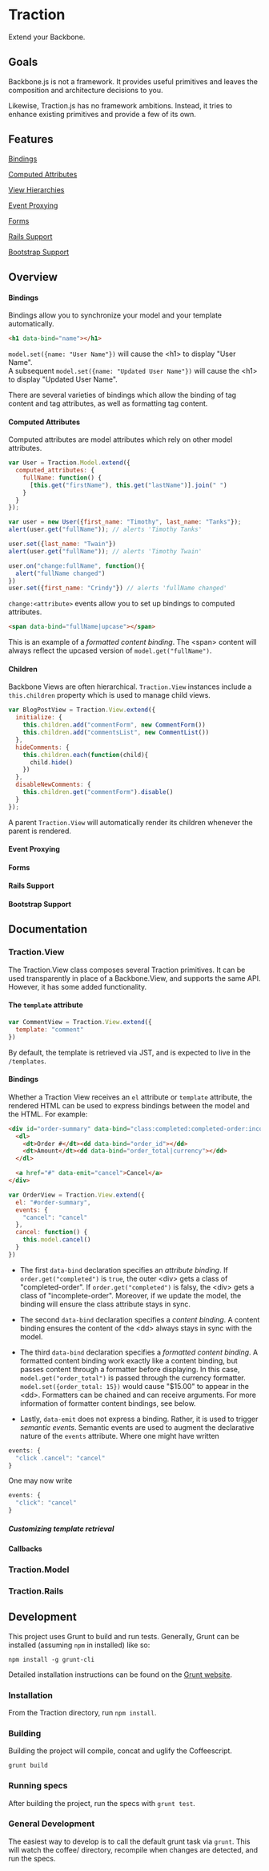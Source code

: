 # Traction
Extend your Backbone.

## Goals

Backbone.js is not a framework. It provides useful primitives and leaves the composition and architecture decisions to you.

Likewise, Traction.js has no framework ambitions.  Instead, it tries to enhance existing primitives and provide a few of its own.

## Features

[Bindings](#bindings)

[Computed Attributes](#computed-attributes)

[View Hierarchies](#children)

[Event Proxying](#event-proxying)

[Forms](#forms)

[Rails Support](#rails-support)

[Bootstrap Support](#bootstrap-support)

## Overview

#### Bindings
Bindings allow you to synchronize your model and your template automatically.
```HTML
<h1 data-bind="name"></h1>
```
`model.set({name: "User Name"})` will cause the \<h1> to display "User Name".  
A subsequent `model.set({name: "Updated User Name"})` will cause the \<h1> to display "Updated User Name".

There are several varieties of bindings which allow the binding of tag content and tag attributes, as well as formatting tag content.

#### Computed Attributes
Computed attributes are model attributes which rely on other model attributes.
```Javascript
var User = Traction.Model.extend({
  computed_attributes: {
    fullName: function() {
      [this.get("firstName"), this.get("lastName")].join(" ")
    }
  }
});

var user = new User({first_name: "Timothy", last_name: "Tanks"});
alert(user.get("fullName")); // alerts 'Timothy Tanks'

user.set({last_name: "Twain"})
alert(user.get("fullName")); // alerts 'Timothy Twain'

user.on("change:fullName", function(){
  alert("fullName changed")
})
user.set({first_name: "Crindy"}) // alerts 'fullName changed'
```

`change:<attribute>` events allow you to set up bindings to computed attributes.
```HTML
<span data-bind="fullName|upcase"></span>
```
This is an example of a *formatted content binding*. The \<span> content will always reflect the upcased version of `model.get("fullName")`.

#### Children

Backbone Views are often hierarchical. `Traction.View` instances include a `this.children` property which is used to manage child views.

```Javascript
var BlogPostView = Traction.View.extend({
  initialize: {
    this.children.add("commentForm", new CommentForm())
    this.children.add("commentsList", new CommentList())
  },
  hideComments: {
    this.children.each(function(child){
      child.hide()
    })
  },
  disableNewComments: {
    this.children.get("commentForm").disable()
  }
});
```

A parent `Traction.View` will automatically render its children whenever the parent is rendered.

#### Event Proxying
#### Forms
#### Rails Support
#### Bootstrap Support

## Documentation

### Traction.View

The Traction.View class composes several Traction primitives. It can be used transparently in place of a Backbone.View, and supports the same API.  However, it has some added functionality.

#### The `template` attribute
```Javascript
var CommentView = Traction.View.extend({
  template: "comment"
})
```
By default, the template is retrieved via JST, and is expected to live in the `/templates`.

#### Bindings
Whether a Traction View receives an `el` attribute or `template` attribute, the rendered HTML can be used to express bindings between the model and the HTML.  For example:

```HTML
<div id="order-summary" data-bind="class:completed:completed-order:incomplete-order">
  <dl>
    <dt>Order #</dt><dd data-bind="order_id"></dd>
    <dt>Amount</dt><dd data-bind="order_total|currency"></dd>
  </dl>

  <a href="#" data-emit="cancel">Cancel</a>
</div>
```
```Javascript
var OrderView = Traction.View.extend({
  el: "#order-summary",
  events: {
    "cancel": "cancel"
  },
  cancel: function() {
    this.model.cancel()
  }
})
```
* The first `data-bind` declaration specifies an *attribute binding*.  If `order.get("completed")` is `true`, the outer \<div> gets a class of "completed-order".  If `order.get("completed")` is falsy, the \<div> gets a class of "incomplete-order".  Moreover, if we update the model, the binding will ensure the class attribute stays in sync.

* The second `data-bind` declaration specifies a *content binding*.  A content binding ensures the content of the \<dd> always stays in sync with the model.

* The third `data-bind` declaration specifies a *formatted content binding*.  A formatted content binding work exactly like a content binding, but passes content through a formatter before displaying.  In this case, `model.get("order_total")` is passed through the currency formatter.  `model.set({order_total: 15})` would cause "$15.00" to appear in the \<dd>.  Formatters can be chained and can receive arguments.  For more information of formatter content bindings, see below.

* Lastly, `data-emit` does not express a binding.  Rather, it is used to trigger *semantic events*.  Semantic events are used to augment the declarative nature of the `events` attribute.  Where one might have written
```Javascript
events: {
  "click .cancel": "cancel"
}
```
One may now write
```Javascript
events: {
  "click": "cancel"
}
```

##### Customizing template retrieval
#### Callbacks

### Traction.Model
### Traction.Rails

## Development

This project uses Grunt to build and run tests. Generally, Grunt can be installed (assuming `npm` in installed) like so:

`npm install -g grunt-cli`

Detailed installation instructions can be found on the [Grunt website](http://gruntjs.com/getting-started).

### Installation

From the Traction directory, run `npm install`.

### Building

Building the project will compile, concat and uglify the Coffeescript.

`grunt build`

### Running specs

After building the project, run the specs with `grunt test`.

### General Development

The easiest way to develop is to call the default grunt task via `grunt`.  This will watch the coffee/ directory, recompile when changes are detected, and run the specs.
